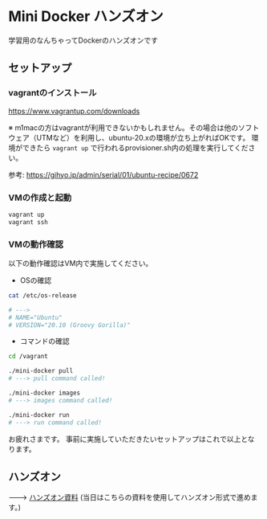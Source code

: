 # Mini Docker ハンズオン
学習用のなんちゃってDockerのハンズオンです

## セットアップ

### vagrantのインストール

https://www.vagrantup.com/downloads

※ m1macの方はvagrantが利用できないかもしれません。その場合は他のソフトウェア（UTMなど）を利用し、ubuntu-20.xの環境が立ち上がればOKです。
環境ができたら `vagrant up` で行われるprovisioner.sh内の処理を実行してください。

参考: https://gihyo.jp/admin/serial/01/ubuntu-recipe/0672

### VMの作成と起動

```bash
vagrant up
vagrant ssh
```

### VMの動作確認
以下の動作確認はVM内で実施してください。

- OSの確認

```bash
cat /etc/os-release

# --->
# NAME="Ubuntu"
# VERSION="20.10 (Groovy Gorilla)" 
```

- コマンドの確認

```bash
cd /vagrant

./mini-docker pull
# ---> pull command called!

./mini-docker images
# ---> images command called!

./mini-docker run
# ---> run command called!
```

お疲れさまです。
事前に実施していただきたいセットアップはこれで以上となります。


## ハンズオン
---> [ハンズオン資料](./LESSONS.md) (当日はこちらの資料を使用してハンズオン形式で進めます。)
